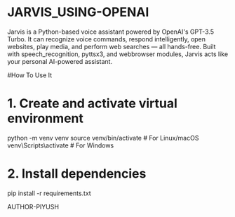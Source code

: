 # JARVIS_USING-OPENAI
Jarvis is a Python-based voice assistant powered by OpenAI's GPT-3.5 Turbo. It can recognize voice commands, respond intelligently, open websites, play media, and perform web searches — all hands-free. Built with speech_recognition, pyttsx3, and webbrowser modules, Jarvis acts like your personal AI-powered assistant.

#How To Use It 

# 1. Create and activate virtual environment
python -m venv venv
source venv/bin/activate    # For Linux/macOS
venv\Scripts\activate       # For Windows

# 2. Install dependencies
pip install -r requirements.txt


AUTHOR-PIYUSH
